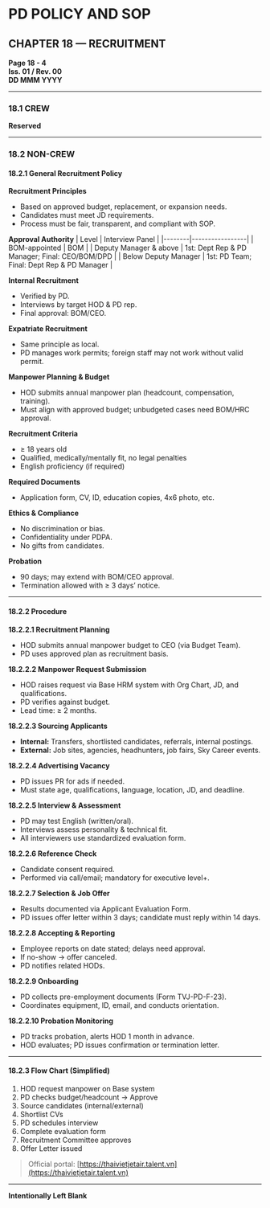 # PD POLICY AND SOP

## CHAPTER 18 — RECRUITMENT

**Page 18 - 4**  
**Iss. 01 / Rev. 00**  
**DD MMM YYYY**

---

### 18.1 CREW
**Reserved**

---

### 18.2 NON-CREW

#### 18.2.1 General Recruitment Policy

**Recruitment Principles**
- Based on approved budget, replacement, or expansion needs.  
- Candidates must meet JD requirements.  
- Process must be fair, transparent, and compliant with SOP.

**Approval Authority**
| Level | Interview Panel |
|--------|-----------------|
| BOM-appointed | BOM |
| Deputy Manager & above | 1st: Dept Rep & PD Manager; Final: CEO/BOM/DPD |
| Below Deputy Manager | 1st: PD Team; Final: Dept Rep & PD Manager |

**Internal Recruitment**
- Verified by PD.  
- Interviews by target HOD & PD rep.  
- Final approval: BOM/CEO.

**Expatriate Recruitment**
- Same principle as local.  
- PD manages work permits; foreign staff may not work without valid permit.

**Manpower Planning & Budget**
- HOD submits annual manpower plan (headcount, compensation, training).  
- Must align with approved budget; unbudgeted cases need BOM/HRC approval.

**Recruitment Criteria**
- ≥ 18 years old  
- Qualified, medically/mentally fit, no legal penalties  
- English proficiency (if required)

**Required Documents**
- Application form, CV, ID, education copies, 4x6 photo, etc.

**Ethics & Compliance**
- No discrimination or bias.  
- Confidentiality under PDPA.  
- No gifts from candidates.

**Probation**
- 90 days; may extend with BOM/CEO approval.  
- Termination allowed with ≥ 3 days’ notice.

---

#### 18.2.2 Procedure

**18.2.2.1 Recruitment Planning**
- HOD submits annual manpower budget to CEO (via Budget Team).  
- PD uses approved plan as recruitment basis.

**18.2.2.2 Manpower Request Submission**
- HOD raises request via Base HRM system with Org Chart, JD, and qualifications.  
- PD verifies against budget.  
- Lead time: ≥ 2 months.

**18.2.2.3 Sourcing Applicants**
- **Internal:** Transfers, shortlisted candidates, referrals, internal postings.  
- **External:** Job sites, agencies, headhunters, job fairs, Sky Career events.

**18.2.2.4 Advertising Vacancy**
- PD issues PR for ads if needed.  
- Must state age, qualifications, language, location, JD, and deadline.

**18.2.2.5 Interview & Assessment**
- PD may test English (written/oral).  
- Interviews assess personality & technical fit.  
- All interviewers use standardized evaluation form.

**18.2.2.6 Reference Check**
- Candidate consent required.  
- Performed via call/email; mandatory for executive level+.  

**18.2.2.7 Selection & Job Offer**
- Results documented via Applicant Evaluation Form.  
- PD issues offer letter within 3 days; candidate must reply within 14 days.  

**18.2.2.8 Accepting & Reporting**
- Employee reports on date stated; delays need approval.  
- If no-show → offer canceled.  
- PD notifies related HODs.

**18.2.2.9 Onboarding**
- PD collects pre-employment documents (Form TVJ-PD-F-23).  
- Coordinates equipment, ID, email, and conducts orientation.

**18.2.2.10 Probation Monitoring**
- PD tracks probation, alerts HOD 1 month in advance.  
- HOD evaluates; PD issues confirmation or termination letter.

---

#### 18.2.3 Flow Chart (Simplified)
1. HOD request manpower on Base system  
2. PD checks budget/headcount → Approve  
3. Source candidates (internal/external)  
4. Shortlist CVs  
5. PD schedules interview  
6. Complete evaluation form  
7. Recruitment Committee approves  
8. Offer Letter issued  

> Official portal: [https://thaivietjetair.talent.vn](https://thaivietjetair.talent.vn)

---

**Intentionally Left Blank**